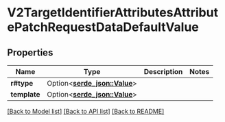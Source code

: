 # V2TargetIdentifierAttributesAttributePatchRequestDataDefaultValue

## Properties

Name | Type | Description | Notes
------------ | ------------- | ------------- | -------------
**r#type** | Option<[**serde_json::Value**](serde_json::Value.md)> |  | 
**template** | Option<[**serde_json::Value**](.md)> |  | 

[[Back to Model list]](../README.md#documentation-for-models) [[Back to API list]](../README.md#documentation-for-api-endpoints) [[Back to README]](../README.md)


